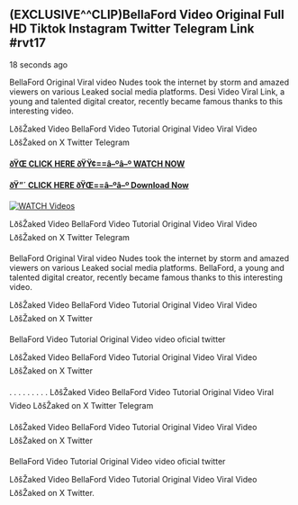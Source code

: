 ## (EXCLUSIVE^^CLIP)BellaFord Video Original Full HD Tiktok Instagram Twitter Telegram Link #rvt17

18 seconds ago

BellaFord Original Viral video Nudes took the internet by storm and amazed viewers on various Leaked social media platforms. Desi Video Viral Link, a young and talented digital creator, recently became famous thanks to this interesting video.

LðšŽaked Video BellaFord Video Tutorial Original Video Viral Video LðšŽaked on X Twitter Telegram

**[ðŸŒ CLICK HERE ðŸŸ¢==â–ºâ–º WATCH NOW](https://clips-mediaa.blogspot.com/2025/02/video-viral-download.html)**

**[ðŸ”´ CLICK HERE ðŸŒ==â–ºâ–º Download Now](https://clips-mediaa.blogspot.com/2025/02/video-viral-download.html)**

[![WATCH Videos](https://i.imgur.com/dJHk4Zq.gif)](https://clips-mediaa.blogspot.com/2025/02/video-viral-download.html)

LðšŽaked Video BellaFord Video Tutorial Original Video Viral Video LðšŽaked on X Twitter Telegram

BellaFord Original Viral video Nudes took the internet by storm and amazed viewers on various Leaked social media platforms. BellaFord, a young and talented digital creator, recently became famous thanks to this interesting video.

LðšŽaked Video BellaFord Video Tutorial Original Video Viral Video LðšŽaked on X Twitter

BellaFord Video Tutorial Original Video video oficial twitter

LðšŽaked Video BellaFord Video Tutorial Original Video Viral Video LðšŽaked on X Twitter

. . . . . . . . . LðšŽaked Video BellaFord Video Tutorial Original Video Viral Video LðšŽaked on X Twitter Telegram

LðšŽaked Video BellaFord Video Tutorial Original Video Viral Video LðšŽaked on X Twitter

BellaFord Video Tutorial Original Video video oficial twitter

LðšŽaked Video BellaFord Video Tutorial Original Video Viral Video LðšŽaked on X Twitter.